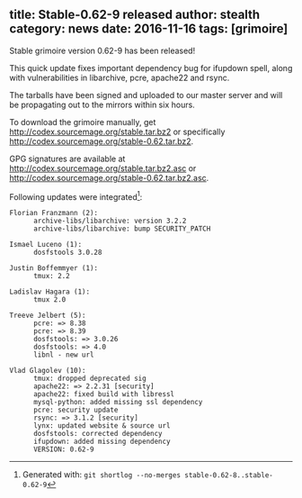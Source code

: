 title: Stable-0.62-9 released
author: stealth
category: news
date: 2016-11-16
tags: [grimoire]
---
Stable grimoire version 0.62-9 has been released!

This quick update fixes important dependency bug for ifupdown spell, along with vulnerabilities in libarchive, pcre, apache22 and rsync.

The tarballs have been signed and uploaded to our master server and will be propagating out to the mirrors within six hours.

To download the grimoire manually, get <http://codex.sourcemage.org/stable.tar.bz2> or specifically <http://codex.sourcemage.org/stable-0.62.tar.bz2>.

GPG signatures are available at <http://codex.sourcemage.org/stable.tar.bz2.asc> or <http://codex.sourcemage.org/stable-0.62.tar.bz2.asc>.

Following updates were integrated[^0]:

```
Florian Franzmann (2):
      archive-libs/libarchive: version 3.2.2
      archive-libs/libarchive: bump SECURITY_PATCH

Ismael Luceno (1):
      dosfstools 3.0.28

Justin Boffemmyer (1):
      tmux: 2.2

Ladislav Hagara (1):
      tmux 2.0

Treeve Jelbert (5):
      pcre: => 8.38
      pcre: => 8.39
      dosfstools: => 3.0.26
      dosfstools: => 4.0
      libnl - new url

Vlad Glagolev (10):
      tmux: dropped deprecated sig
      apache22: => 2.2.31 [security]
      apache22: fixed build with libressl
      mysql-python: added missing ssl dependency
      pcre: security update
      rsync: => 3.1.2 [security]
      lynx: updated website & source url
      dosfstools: corrected dependency
      ifupdown: added missing dependency
      VERSION: 0.62-9
```

[^0]: Generated with: `git shortlog --no-merges stable-0.62-8..stable-0.62-9`
